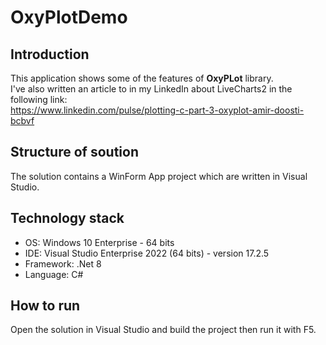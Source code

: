 # OxyPlotDemo 

## Introduction
This application shows some of the features of **OxyPLot** library.  
I've also written an article to in my LinkedIn about LiveCharts2 in the following link:  
https://www.linkedin.com/pulse/plotting-c-part-3-oxyplot-amir-doosti-bcbvf    

## Structure of soution
The solution contains a WinForm App project which are written in Visual Studio. 

## Technology stack
- OS: Windows 10 Enterprise - 64 bits
- IDE: Visual Studio Enterprise 2022 (64 bits) - version 17.2.5
- Framework: .Net 8
- Language: C#

## How to run
Open the solution in Visual Studio and build the project then run it with F5.     
